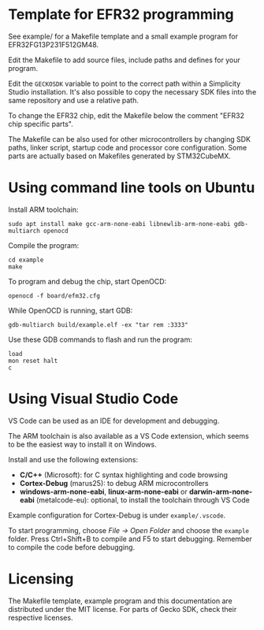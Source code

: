 # Template for EFR32 programming

See example/ for a Makefile template and a small example program
for EFR32FG13P231F512GM48.

Edit the Makefile to add source files, include paths and defines
for your program.

Edit the `GECKOSDK` variable to point to the correct path within
a Simplicity Studio installation. It's also possible to copy the
necessary SDK files into the same repository and use a relative path.

To change the EFR32 chip, edit the Makefile below the comment
"EFR32 chip specific parts".

The Makefile can be also used for other microcontrollers by changing
SDK paths, linker script, startup code and processor core configuration.
Some parts are actually based on Makefiles generated by STM32CubeMX.


# Using command line tools on Ubuntu

Install ARM toolchain:

    sudo apt install make gcc-arm-none-eabi libnewlib-arm-none-eabi gdb-multiarch openocd

Compile the program:

    cd example
    make

To program and debug the chip, start OpenOCD:

    openocd -f board/efm32.cfg

While OpenOCD is running, start GDB:

    gdb-multiarch build/example.elf -ex "tar rem :3333"

Use these GDB commands to flash and run the program:

    load
    mon reset halt
    c


# Using Visual Studio Code

VS Code can be used as an IDE for development and debugging.

The ARM toolchain is also available as a VS Code extension,
which seems to be the easiest way to install it on Windows.

Install and use the following extensions:

* **C/C++** (Microsoft): for C syntax highlighting and code browsing
* **Cortex-Debug** (marus25): to debug ARM microcontrollers
* **windows-arm-none-eabi**, **linux-arm-none-eabi** or **darwin-arm-none-eabi**
  (metalcode-eu): optional, to install the toolchain through VS Code

Example configuration for Cortex-Debug is under `example/.vscode`.

To start programming, choose *File -> Open Folder*
and choose the `example` folder.
Press Ctrl+Shift+B to compile and F5 to start debugging.
Remember to compile the code before debugging.


# Licensing

The Makefile template, example program and this documentation
are distributed under the MIT license.
For parts of Gecko SDK, check their respective licenses.
